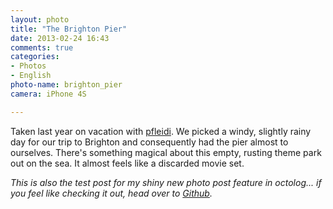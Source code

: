 ```yaml
---
layout: photo
title: "The Brighton Pier"
date: 2013-02-24 16:43
comments: true
categories: 
- Photos
- English
photo-name: brighton_pier
camera: iPhone 4S

---
```


Taken last year on vacation with [pfleidi]( https://twitter.com/pfleidi ). We picked a windy, slightly rainy day for our trip to Brighton and consequently had the pier almost to ourselves. There's something magical about this empty, rusting theme park out on the sea. It almost feels like a discarded movie set.

*This is also the test post for my shiny new photo post feature in octolog... if you feel like checking it out, head over to [Github]( https://github.com/sirmarcel/octolog ).*